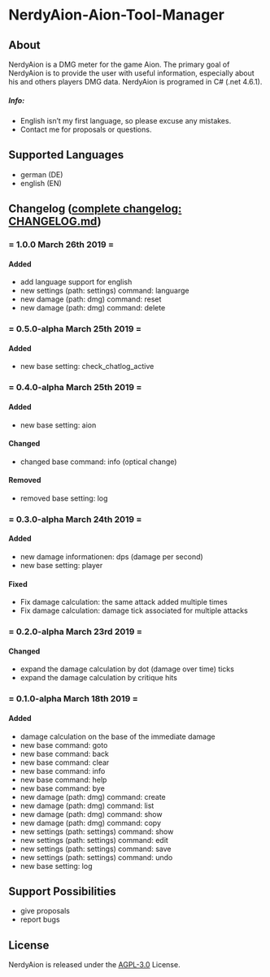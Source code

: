 # NerdyAion-Aion-Tool-Manager

## About
NerdyAion is a DMG meter for the game Aion. The primary goal of NerdyAion is to provide the user with useful information, especially about his and others players DMG data. NerdyAion is programed in C# (.net 4.6.1).

##### Info: 
- English isn’t my first language, so please excuse any mistakes.
- Contact me for proposals or questions.

## Supported Languages
- german (DE)
- english (EN)

## Changelog ([complete changelog: CHANGELOG.md](https://github.com/SCHREDDO/NerdyAion-Aion-Tool-Manager/blob/master/CHANGELOG.md))
### = 1.0.0 March 26th 2019 =
#### Added
- add language support for english
- new settings (path: settings) command: languarge
- new damage (path: dmg) command: reset
- new damage (path: dmg) command: delete
### = 0.5.0-alpha March 25th 2019 =
#### Added
- new base setting: check_chatlog_active
### = 0.4.0-alpha March 25th 2019 =
#### Added
- new base setting: aion
#### Changed
- changed base command: info (optical change)
#### Removed
- removed base setting: log
### = 0.3.0-alpha March 24th 2019 =
#### Added
- new damage informationen: dps (damage per second) 
- new base setting: player
#### Fixed
- Fix damage calculation: the same attack added multiple times
- Fix damage calculation: damage tick associated for multiple attacks
### = 0.2.0-alpha March 23rd 2019 =
#### Changed
- expand the damage calculation by dot (damage over time) ticks
- expand the damage calculation by critique hits

### = 0.1.0-alpha March 18th 2019 =
#### Added
- damage calculation on the base of the immediate damage
- new base command: goto
- new base command: back
- new base command: clear
- new base command: info
- new base command: help
- new base command: bye
- new damage (path: dmg) command: create
- new damage (path: dmg) command: list
- new damage (path: dmg) command: show
- new damage (path: dmg) command: copy
- new settings (path: settings) command: show
- new settings (path: settings) command: edit
- new settings (path: settings) command: save
- new settings (path: settings) command: undo
- new base setting: log

## Support Possibilities
- give proposals
- report bugs

## License
NerdyAion is released under the [AGPL-3.0](https://www.gnu.org/licenses/agpl-3.0.de.html) License.
